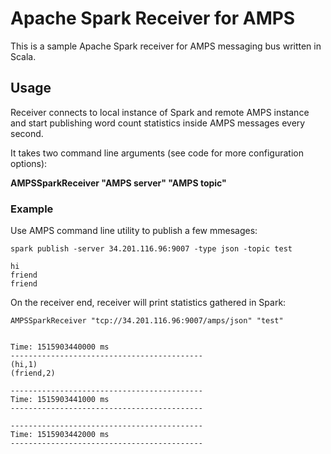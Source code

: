 # Apache Spark Receiver for AMPS
This is a sample Apache Spark receiver for AMPS messaging bus written in Scala.

## Usage
Receiver connects to local instance of Spark and remote AMPS instance and start publishing word count statistics inside AMPS messages every second.

It takes two command line arguments (see code for more configuration options):

__AMPSSparkReceiver "AMPS server" "AMPS topic"__



### Example

Use AMPS command line utility to publish a few mmesages:
```
spark publish -server 34.201.116.96:9007 -type json -topic test

hi
friend
friend

```

On the receiver end, receiver will print statistics gathered in Spark:

```
AMPSSparkReceiver "tcp://34.201.116.96:9007/amps/json" "test"


Time: 1515903440000 ms
-------------------------------------------
(hi,1)
(friend,2)

-------------------------------------------
Time: 1515903441000 ms
-------------------------------------------

-------------------------------------------
Time: 1515903442000 ms
-------------------------------------------
```